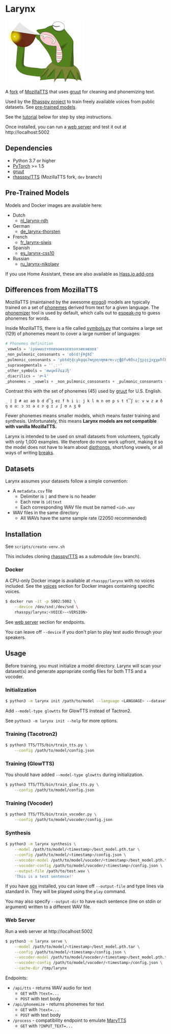 # Larynx

![Larynx logo](docs/img/logo.png)

A [fork](https://github.com/rhasspy/TTS) of [MozillaTTS](https://github.com/mozilla/TTS) that uses [gruut](https://github.com/rhasspy/gruut) for cleaning and phonemizing text.

Used by the [Rhasspy project](https://github.com/rhasspy) to train freely available voices from public datasets.
See [pre-trained models](#pre-trained-models).

See the [tutorial](docs/tutorial.md) below for step by step instructions.

Once installed, you can run a [web server](#web-server) and test it out at http://localhost:5002

## Dependencies

* Python 3.7 or higher
* [PyTorch](https://pytorch.org/) >= 1.5
* [gruut](https://github.com/rhasspy/gruut)
* [rhasspy/TTS](https://github.com/rhasspy/TTS) (MozillaTTS fork, `dev` branch)

## Pre-Trained Models

Models and Docker images are available here:

* Dutch
    * [nl_larynx-rdh](https://github.com/rhasspy/nl_larynx-rdh)
* German
    * [de_larynx-thorsten](https://github.com/rhasspy/de_larynx-thorsten)
* French
    * [fr_larynx-siwis](https://github.com/rhasspy/fr_larynx-siwis)
* Spanish
    * [es_larynx-css10](https://github.com/rhasspy/es_larynx-css10)
* Russian
    * [ru_larynx-nikolaev](https://github.com/rhasspy/ru_larynx-nikolaev)

If you use Home Assistant, these are also available as [Hass.io add-ons](https://github.com/rhasspy/hassio-addons/)

## Differences from MozillaTTS

MozillaTTS (maintained by the awesome [erogol](https://github.com/erogol)) models are typically trained on a set of [phonemes](https://en.wikipedia.org/wiki/Phoneme) derived from text for a given language. The [phonemizer](https://github.com/bootphon/phonemizer) tool is used by default, which calls out to [espeak-ng](https://github.com/espeak-ng/) to guess phonemes for words.

Inside MozillaTTS, there is a file called [symbols.py](https://github.com/rhasspy/TTS/blob/dev/TTS/tts/utils/text/symbols.py) that contains a large set (129) of phonemes meant to cover a large number of languages:

```python
# Phonemes definition
_vowels = 'iyɨʉɯuɪʏʊeøɘəɵɤoɛœɜɞʌɔæɐaɶɑɒᵻ'
_non_pulmonic_consonants = 'ʘɓǀɗǃʄǂɠǁʛ'
_pulmonic_consonants = 'pbtdʈɖcɟkɡqɢʔɴŋɲɳnɱmʙrʀⱱɾɽɸβfvθðszʃʒʂʐçʝxɣχʁħʕhɦɬɮʋɹɻjɰlɭʎʟ'
_suprasegmentals = 'ˈˌːˑ'
_other_symbols = 'ʍwɥʜʢʡɕʑɺɧ'
_diacrilics = 'ɚ˞ɫ'
_phonemes = _vowels + _non_pulmonic_consonants + _pulmonic_consonants + _suprasegmentals + _other_symbols + _diacrilic
```

Contrast this with the set of phonemes (45) used by [gruut](https://github.com/rhasspy/gruut) for U.S. English.

```text
_ | ‖ # aɪ aʊ b d d͡ʒ eɪ f h i iː j k l m n oʊ p s t t͡ʃ uː v w z æ ð ŋ ɑ ɑː ɔ ɔɪ ə ɛ ɝ ɡ ɪ ɹ ʃ ʊ ʌ ʒ θ
```

Fewer phonemes means smaller models, which means faster training and synthesis. Unfortunately, this means **Larynx models are not compatible with vanilla MozillaTTS.**

Larynx is intended to be used on small datasets from volunteers, typically with only 1,000 examples. We therefore do more work upfront, making it so the model does not have to learn about [dipthongs](https://en.wikipedia.org/wiki/Diphthong), short/long vowels, or all ways of writing [breaks](https://en.wikipedia.org/wiki/Prosodic_unit).

## Datasets

Larynx assumes your datasets follow a simple convention:

* A `metadata.csv` file
    * Delimiter is `|` and there is no header
    * Each row is `id|text`
    * Each corresponding WAV file must be named `<id>.wav`
* WAV files in the same directory
    * All WAVs have the same sample rate (22050 recommended)

## Installation

See `scripts/create-venv.sh`

This includes cloning [rhasspy/TTS](https://github.com/rhasspy/TTS) as a submodule (`dev` branch).

### Docker

A CPU-only Docker image is available at `rhasspy/larynx` with no voices included. See the [voices](#voices) section for Docker images containing specific voices.

```sh
$ docker run -it -p 5002:5002 \
    --device /dev/snd:/dev/snd \
    rhasspy/larynx:<VOICE>-<VERSION>
```

See [web server](#web-server) section for endpoints.

You can leave off `--device` if you don't plan to play test audio through your speakers.

## Usage

Before training, you must initialize a model directory. Larynx will scan your dataset(s) and generate appropriate config files for both TTS and a vocoder.

### Initialization

```sh
$ python3 -m larynx init /path/to/model --language <LANGUAGE> --dataset /path/to/dataset
```

Add `--model-type glowtts` for GlowTTS instead of Tactron2.

See `python3 -m larynx init --help` for more options.

### Training (Tacotron2)

```sh
$ python3 TTS/TTS/bin/train_tts.py \
    --config /path/to/model/config.json
```

### Training (GlowTTS)

You should have added `--model-type glowtts` during initialization.

```sh
$ python3 TTS/TTS/bin/train_glow_tts.py \
    --config /path/to/model/config.json
```

### Training (Vocoder)

```sh
$ python3 TTS/TTS/bin/train_vocoder.py \
    --config /path/to/model/vocoder/config.json
```

### Synthesis

```sh
$ python3 -m larynx synthesis \
    --model /path/to/model/<timestamp>/best_model.pth.tar \
    --config /path/to/model/<timestamp>/config.json \
    --vocoder-model /path/to/model/vocoder/<timestamp>/best_model.pth.tar \
    --vocoder-config /path/to/model/vocoder/<timestamp>/config.json \
    --output-file /path/to/test.wav \
    'This is a test sentence!'
```

If you have [sox](http://sox.sourceforge.net/) installed, you can leave off `--output-file` and type lines via standard in. They will be played using the `play` command.

You may also specify `--output-dir` to have each sentence (line on stdin or argument) written to a different WAV file.

### Web Server

Run a web server at http://localhost:5002

```sh
$ python3 -m larynx serve \
    --model /path/to/model/<timestamp>/best_model.pth.tar \
    --config /path/to/model/<timestamp>/config.json \
    --vocoder-model /path/to/model/vocoder/<timestamp>/best_model.pth.tar \
    --vocoder-config /path/to/model/vocoder/<timestamp>/config.json \
    --cache-dir /tmp/larynx
```

Endpoints:

* `/api/tts` - returns WAV audio for text
    * `GET` with `?text=...`
    * `POST` with text body
* `/api/phonemize` - returns phonemes for text
    * `GET` with `?text=...`
    * `POST` with text body
* `/process` - compatibility endpoint to emulate [MaryTTS](http://mary.dfki.de/)
    * `GET` with `?INPUT_TEXT=...`
